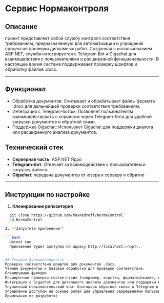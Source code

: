 # Сервис Нормаконтроля

## Описание
проект представляет собой службу контроля соответствия требованиям, предназначенную для автоматизации и упрощения процессов проверки дипломных работ. Созданная с использованием ASP.NET, служба интегрируется с Telegram Bot и Gigachat для взаимодействия с пользователями и расширенной функциональности. В настоящее время система поддерживает проверку шрифтов и обработку файлов .docx.

---

## Функционал
- Обработка документов: Считывает и обрабатывает файлы формата .docx для дальнейшей проверки соответствия требованиям.
- Интеграция с Telegram-ботом: Позволяет пользователям взаимодействовать с сервисом через Telegram-бота для удобной загрузки документов и обратной связи.
- Поддержка Gigachat: Использует Gigachat для поддержки диалога или расширенного анализа документов.

## Технический стек
- **Серверная часть**: ASP.NET Ядро
- **Telegram-бот**: Отвечает за взаимодействие с пользователем и загрузку файлов.
- **Gigachat**: передача документов от юзера к серверу и обратно

---


## Инструкции по настройке

1. **Клонирование репозитория**
```bash
  git clone https://github.com/MaxKedroff/NormaControl
  cd NormaControl

2. **Запустите приложение**

```bash
  dotnet run
  Приложение будет доступно по адресу http://localhost:<порт>.


## Текущая функциональность
Проверка соответствия шрифтов для документов .docx.
Чтение документов и базовая обработка для проверки соответствия.
Планируемые функции
Расширенные проверки соответствия (например, верстка, форматирование, проверка метаданных).
Интеграция с Gigachat для детального анализа документов или поддержки в диалоге.
Улучшенный пользовательский опыт благодаря обратной связи в Telegram в режиме реального времени.
Управление доступом на основе ролей для управления разрешениями пользователей и уровнями обслуживания.
Примечания по разработке
